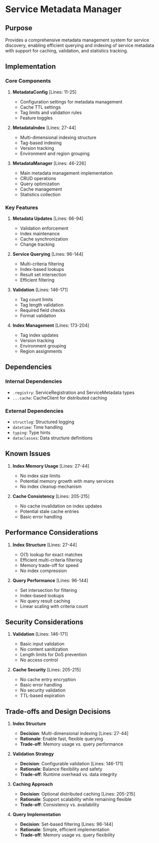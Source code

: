 # Service Metadata Manager

## Purpose

Provides a comprehensive metadata management system for service discovery, enabling efficient querying and indexing of service metadata with support for caching, validation, and statistics tracking.

## Implementation

### Core Components

1. **MetadataConfig** [Lines: 11-25]

   - Configuration settings for metadata management
   - Cache TTL settings
   - Tag limits and validation rules
   - Feature toggles

2. **MetadataIndex** [Lines: 27-44]

   - Multi-dimensional indexing structure
   - Tag-based indexing
   - Version tracking
   - Environment and region grouping

3. **MetadataManager** [Lines: 46-226]
   - Main metadata management implementation
   - CRUD operations
   - Query optimization
   - Cache management
   - Statistics collection

### Key Features

1. **Metadata Updates** [Lines: 66-94]

   - Validation enforcement
   - Index maintenance
   - Cache synchronization
   - Change tracking

2. **Service Querying** [Lines: 96-144]

   - Multi-criteria filtering
   - Index-based lookups
   - Result set intersection
   - Efficient filtering

3. **Validation** [Lines: 146-171]

   - Tag count limits
   - Tag length validation
   - Required field checks
   - Format validation

4. **Index Management** [Lines: 173-204]
   - Tag index updates
   - Version tracking
   - Environment grouping
   - Region assignments

## Dependencies

### Internal Dependencies

- `.registry`: ServiceRegistration and ServiceMetadata types
- `...cache`: CacheClient for distributed caching

### External Dependencies

- `structlog`: Structured logging
- `datetime`: Time handling
- `typing`: Type hints
- `dataclasses`: Data structure definitions

## Known Issues

1. **Index Memory Usage** [Lines: 27-44]

   - No index size limits
   - Potential memory growth with many services
   - No index cleanup mechanism

2. **Cache Consistency** [Lines: 205-215]
   - No cache invalidation on index updates
   - Potential stale cache entries
   - Basic error handling

## Performance Considerations

1. **Index Structure** [Lines: 27-44]

   - O(1) lookup for exact matches
   - Efficient multi-criteria filtering
   - Memory trade-off for speed
   - No index compression

2. **Query Performance** [Lines: 96-144]
   - Set intersection for filtering
   - Index-based lookups
   - No query result caching
   - Linear scaling with criteria count

## Security Considerations

1. **Validation** [Lines: 146-171]

   - Basic input validation
   - No content sanitization
   - Length limits for DoS prevention
   - No access control

2. **Cache Security** [Lines: 205-215]
   - No cache entry encryption
   - Basic error handling
   - No security validation
   - TTL-based expiration

## Trade-offs and Design Decisions

1. **Index Structure**

   - **Decision**: Multi-dimensional indexing [Lines: 27-44]
   - **Rationale**: Enable fast, flexible querying
   - **Trade-off**: Memory usage vs. query performance

2. **Validation Strategy**

   - **Decision**: Configurable validation [Lines: 146-171]
   - **Rationale**: Balance flexibility and safety
   - **Trade-off**: Runtime overhead vs. data integrity

3. **Caching Approach**

   - **Decision**: Optional distributed caching [Lines: 205-215]
   - **Rationale**: Support scalability while remaining flexible
   - **Trade-off**: Consistency vs. availability

4. **Query Implementation**
   - **Decision**: Set-based filtering [Lines: 96-144]
   - **Rationale**: Simple, efficient implementation
   - **Trade-off**: Memory usage vs. query flexibility
